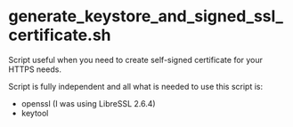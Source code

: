 # generate_keystore_and_signed_ssl_certificate.sh
Script useful when you need to create self-signed certificate for your HTTPS needs.

Script is fully independent and all what is needed to use this script is:
- openssl (I was using LibreSSL 2.6.4)
- keytool
